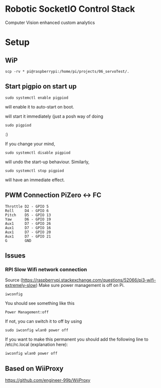 # Robotic SocketIO Control Stack
Computer Vision enhanced custom analytics

# Setup


## WiP

    scp -rv * pi@raspberrypi:/home/pi/projects/06_servoTest/.


## Start pigpio on start up



    sudo systemctl enable pigpiod

will enable it to auto-start on boot.

    
   

will start it immediately (just a posh way of doing

    sudo pigpiod

:)

If you change your mind,

    sudo systemctl disable pigpiod

will undo the start-up behaviour. Similarly,

    sudo systemctl stop pigpiod

will have an immediate effect.


## PWM Connection PiZero <-> FC

    Throttle D2 - GPIO 5
    Roll     D4 - GPIO 6
    Pitch    D5 - GPIO 13
    Yaw      D6 - GPIO 19
    Aux1     D7 - GPIO 26
    Aux1     D7 - GPIO 16
    Aux1     D7 - GPIO 20
    Aux1     D7 - GPIO 21
    G        GND
    
## Issues

### RPI Slow Wifi network connection


Source (https://raspberrypi.stackexchange.com/questions/52066/pi3-wifi-extremely-slow)
Make sure power management is off on Pi.

    iwconfig

You should see something like this

    Power Management:off

If not, you can switch it to off by using

    sudo iwconfig wlan0 power off

If you want to make this permanent you should add the following line to /etc/rc.local (explanation here):

    iwconfig wlan0 power off






## Based on WiiProxy

https://github.com/engineer-99b/WiiProxy